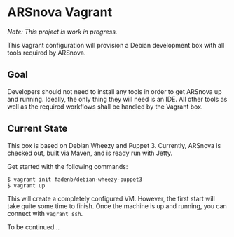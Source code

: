 # ARSnova Vagrant

*Note: This project is work in progress.*

This Vagrant configuration will provision a Debian development box with all tools required by ARSnova.

## Goal

Developers should not need to install any tools in order to get ARSnova up and running. Ideally, the only thing they will need is an IDE. All other tools as well as the required workflows shall be handled by the Vagrant box.

## Current State

This box is based on Debian Wheezy and Puppet 3. Currently, ARSnova is checked out, built via Maven, and is ready run with Jetty.

Get started with the following commands:

	$ vagrant init fadenb/debian-wheezy-puppet3
	$ vagrant up

This will create a completely configured VM. However, the first start will take quite some time to finish. Once the machine is up and running, you can connect with `vagrant ssh`.

To be continued...